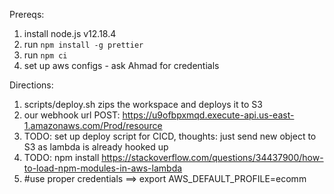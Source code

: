 Prereqs:
1. install node.js v12.18.4
2. run `npm install -g prettier`
3. run `npm ci`
3. set up aws configs - ask Ahmad for credentials


Directions:
1. scripts/deploy.sh zips the workspace and deploys it to S3
2. our webhook url POST: https://u9ofbpxmqd.execute-api.us-east-1.amazonaws.com/Prod/resource
3. TODO: set up deploy script for CICD, thoughts: just send new object to S3 as lambda is already hooked up
4. TODO: npm install https://stackoverflow.com/questions/34437900/how-to-load-npm-modules-in-aws-lambda
5. #use proper credentials ==> export AWS_DEFAULT_PROFILE=ecomm